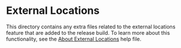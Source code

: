 # External Locations

This directory contains any extra files related to the external locations feature that are added to the release build. To learn more about this functionality, see the [About External Locations](About%20External%20Locations.txt) help file.
